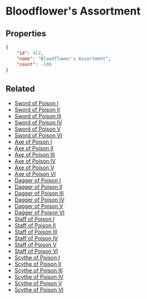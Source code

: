 # Bloodflower's Assortment

<no description available>

## Properties

```json
{
    "id": 412,
    "name": "Bloodflower's Assortment",
    "count": -100
}
```

## Related

- [Sword of Poison I](../items/12378-sword-of-poison-i.md)
- [Sword of Poison II](../items/12379-sword-of-poison-ii.md)
- [Sword of Poison III](../items/12380-sword-of-poison-iii.md)
- [Sword of Poison IV](../items/12381-sword-of-poison-iv.md)
- [Sword of Poison V](../items/12382-sword-of-poison-v.md)
- [Sword of Poison VI](../items/12383-sword-of-poison-vi.md)
- [Axe of Poison I](../items/12384-axe-of-poison-i.md)
- [Axe of Poison II](../items/12385-axe-of-poison-ii.md)
- [Axe of Poison III](../items/12386-axe-of-poison-iii.md)
- [Axe of Poison IV](../items/12387-axe-of-poison-iv.md)
- [Axe of Poison V](../items/12388-axe-of-poison-v.md)
- [Axe of Poison VI](../items/12389-axe-of-poison-vi.md)
- [Dagger of Poison I](../items/12390-dagger-of-poison-i.md)
- [Dagger of Poison II](../items/12391-dagger-of-poison-ii.md)
- [Dagger of Poison III](../items/12392-dagger-of-poison-iii.md)
- [Dagger of Poison IV](../items/12393-dagger-of-poison-iv.md)
- [Dagger of Poison V](../items/12394-dagger-of-poison-v.md)
- [Dagger of Poison VI](../items/12396-dagger-of-poison-vi.md)
- [Staff of Poison I](../items/12397-staff-of-poison-i.md)
- [Staff of Poison II](../items/12398-staff-of-poison-ii.md)
- [Staff of Poison III](../items/12399-staff-of-poison-iii.md)
- [Staff of Poison IV](../items/12400-staff-of-poison-iv.md)
- [Staff of Poison V](../items/12401-staff-of-poison-v.md)
- [Staff of Poison VI](../items/12402-staff-of-poison-vi.md)
- [Scythe of Poison I](../items/12403-scythe-of-poison-i.md)
- [Scythe of Poison II](../items/12404-scythe-of-poison-ii.md)
- [Scythe of Poison III](../items/12405-scythe-of-poison-iii.md)
- [Scythe of Poison IV](../items/12406-scythe-of-poison-iv.md)
- [Scythe of Poison V](../items/12407-scythe-of-poison-v.md)
- [Scythe of Poison VI](../items/12408-scythe-of-poison-vi.md)

